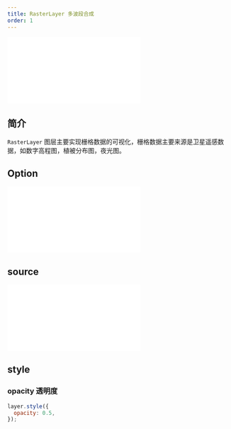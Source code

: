 ```yaml
---
title: RasterLayer 多波段合成
order: 1
---
```


<embed src="@/docs/common/style.md"></embed>

## 简介

`RasterLayer` 图层主要实现栅格数据的可视化，栅格数据主要来源是卫星遥感数据，如数字高程图，植被分布图，夜光图。

## Option

<embed src="@/docs/common/layer/options.md"></embed>

## source

<embed src="@/docs/common/source/raster/raster_rgb.md"></embed>

## style

### opacity 透明度

```js
layer.style({
  opacity: 0.5,
});
```
